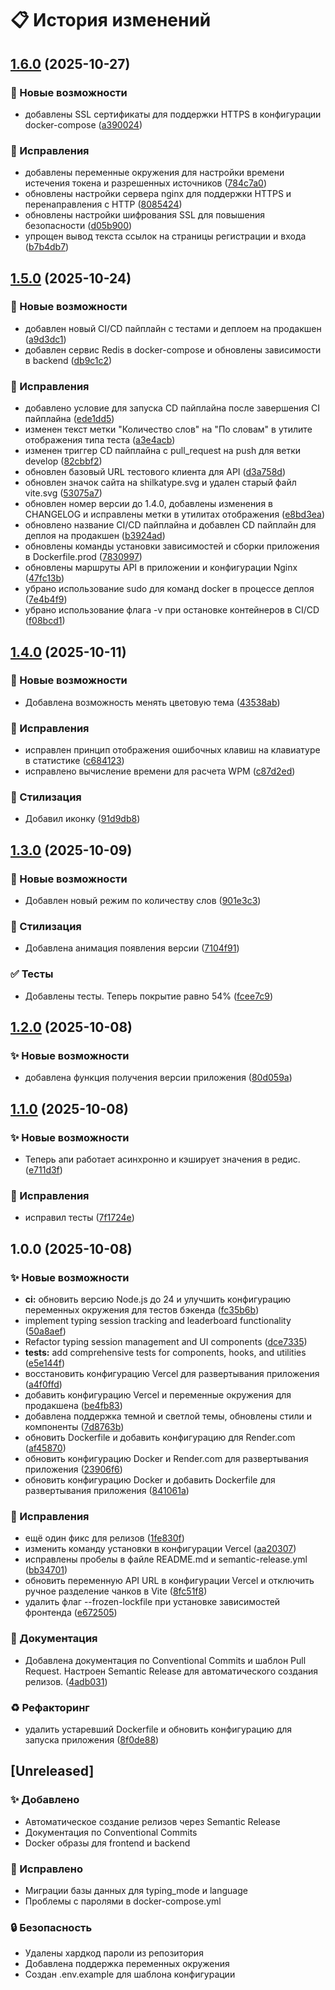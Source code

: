 # 📋 История изменений

## [1.6.0](https://github.com/4444urka/shilka-type/compare/v1.5.0...v1.6.0) (2025-10-27)


### 🤯 Новые возможности

* добавлены SSL сертификаты для поддержки HTTPS в конфигурации docker-compose ([a390024](https://github.com/4444urka/shilka-type/commit/a3900242d0b0ac38984f6c31339efa9c718a152e))


### 🐛 Исправления

* добавлены переменные окружения для настройки времени истечения токена и разрешенных источников ([784c7a0](https://github.com/4444urka/shilka-type/commit/784c7a043123219114ee4be328e3f511ef67d24f))
* обновлены настройки сервера nginx для поддержки HTTPS и перенаправления с HTTP ([8085424](https://github.com/4444urka/shilka-type/commit/80854247a33bb6843f25220c522ef9f7e003847d))
* обновлены настройки шифрования SSL для повышения безопасности ([d05b900](https://github.com/4444urka/shilka-type/commit/d05b900580ea1e22acbf203779bbe1b77624d5d2))
* упрощен вывод текста ссылок на страницы регистрации и входа ([b7b4db7](https://github.com/4444urka/shilka-type/commit/b7b4db76cfc8fdcc9157a7d5ef16932e8f606969))

## [1.5.0](https://github.com/4444urka/shilka-type/compare/v1.4.0...v1.5.0) (2025-10-24)


### 🤯 Новые возможности

* добавлен новый CI/CD пайплайн с тестами и деплоем на продакшен ([a9d3dc1](https://github.com/4444urka/shilka-type/commit/a9d3dc12fc16548028702157e3ca631f0fd36898))
* добавлен сервис Redis в docker-compose и обновлены зависимости в backend ([db9c1c2](https://github.com/4444urka/shilka-type/commit/db9c1c283a581d4b04ec39e99ee6e05cb40e4375))


### 🐛 Исправления

* добавлено условие для запуска CD пайплайна после завершения CI пайплайна ([ede1dd5](https://github.com/4444urka/shilka-type/commit/ede1dd53487436043308ec6016ca19bf7653486b))
* изменен текст метки "Количество слов" на "По словам" в утилите отображения типа теста ([a3e4acb](https://github.com/4444urka/shilka-type/commit/a3e4acb39f00299d79000d9d0d4b22abd961aa67))
* изменен триггер CD пайплайна с pull_request на push для ветки develop ([82cbbf2](https://github.com/4444urka/shilka-type/commit/82cbbf26d349ccc563df4bed16577335fe90a80e))
* обновлен базовый URL тестового клиента для API ([d3a758d](https://github.com/4444urka/shilka-type/commit/d3a758dd84c05dbd2bb2431290c26b4b0ac5d0f0))
* обновлен значок сайта на shilkatype.svg и удален старый файл vite.svg ([53075a7](https://github.com/4444urka/shilka-type/commit/53075a7d3da6f93be884a83367a09d944482f114))
* обновлен номер версии до 1.4.0, добавлены изменения в CHANGELOG и исправлены метки в утилитах отображения ([e8bd3ea](https://github.com/4444urka/shilka-type/commit/e8bd3ea9eb902ab846011694c729c5002ad23bf5))
* обновлено название CI/CD пайплайна и добавлен CD пайплайн для деплоя на продакшен ([b3924ad](https://github.com/4444urka/shilka-type/commit/b3924ad4a6fe2868d4dc35f79c9c77f796f43fd6))
* обновлены команды установки зависимостей и сборки приложения в Dockerfile.prod ([7830997](https://github.com/4444urka/shilka-type/commit/7830997a318711421a38bec27e9c59f2005f8b99))
* обновлены маршруты API в приложении и конфигурации Nginx ([47fc13b](https://github.com/4444urka/shilka-type/commit/47fc13b5f7a82acbbd079c9b32e59d5e6515d8da))
* убрано использование sudo для команд docker в процессе деплоя ([7e4b4f9](https://github.com/4444urka/shilka-type/commit/7e4b4f9d2f0e6f2565ded2aa1779448133c6c06d))
* убрано использование флага -v при остановке контейнеров в CI/CD ([f08bcd1](https://github.com/4444urka/shilka-type/commit/f08bcd14759c129b5a0472adbf8ae6be361d5023))

## [1.4.0](https://github.com/4444urka/shilka-type/compare/v1.3.0...v1.4.0) (2025-10-11)


### 🤯 Новые возможности

* Добавлена возможность менять цветовую тема ([43538ab](https://github.com/4444urka/shilka-type/commit/43538ab2e6a4855a5f18c6373bcadfa4a10e2d4a))


### 🐛 Исправления

* исправлен принцип отображения ошибочных клавиш на клавиатуре в статистике ([c684123](https://github.com/4444urka/shilka-type/commit/c684123539b2e38ce19804a849c369dd0b48222a))
* исправлено вычисление времени для расчета WPM ([c87d2ed](https://github.com/4444urka/shilka-type/commit/c87d2edebac312b7f41bf6290cc1135fc782937e))


### 💄 Стилизация

* Добавил иконку ([91d9db8](https://github.com/4444urka/shilka-type/commit/91d9db8ae4a064eefa89c4e25d5ea9a902ed9e6a))

## [1.3.0](https://github.com/4444urka/shilka-type/compare/v1.2.0...v1.3.0) (2025-10-09)


### 🤯 Новые возможности

* Добавлен новый режим по количеству слов ([901e3c3](https://github.com/4444urka/shilka-type/commit/901e3c307e6769710385f452d872c7923a0bb904))


### 💄 Стилизация

* Добавлена анимация появления версии ([7104f91](https://github.com/4444urka/shilka-type/commit/7104f9172e222d2907c2036a3beafbc1aef8e704))


### ✅ Тесты

* Добавлены тесты. Теперь покрытие равно 54% ([fcee7c9](https://github.com/4444urka/shilka-type/commit/fcee7c9f40ac6b484460cce388f56b2113bd991f))

## [1.2.0](https://github.com/4444urka/shilka-type/compare/v1.1.0...v1.2.0) (2025-10-08)


### ✨ Новые возможности

* добавлена функция получения версии приложения ([80d059a](https://github.com/4444urka/shilka-type/commit/80d059a54c41cf99e2194e4626567274beaee7f9))

## [1.1.0](https://github.com/4444urka/shilka-type/compare/v1.0.0...v1.1.0) (2025-10-08)


### ✨ Новые возможности

* Теперь апи работает асинхронно и кэширует значения в редис. ([e711d3f](https://github.com/4444urka/shilka-type/commit/e711d3f107b336a771318b4b8271c32502140426))


### 🐛 Исправления

* исправил тесты ([7f1724e](https://github.com/4444urka/shilka-type/commit/7f1724ecfd7ebf4c4aa5d603828fa5adcab2c345))

## 1.0.0 (2025-10-08)


### ✨ Новые возможности

* **ci:** обновить версию Node.js до 24 и улучшить конфигурацию переменных окружения для тестов бэкенда ([fc35b6b](https://github.com/4444urka/shilka-type/commit/fc35b6b258060dc1788fc048ec83c89050e1680d))
* implement typing session tracking and leaderboard functionality ([50a8aef](https://github.com/4444urka/shilka-type/commit/50a8aef101fda39c98f53226d6b80d5606aa73cf))
* Refactor typing session management and UI components ([dce7335](https://github.com/4444urka/shilka-type/commit/dce733515b3ade251c5e2661747bc3ea071f3a7e))
* **tests:** add comprehensive tests for components, hooks, and utilities ([e5e144f](https://github.com/4444urka/shilka-type/commit/e5e144fbf8daeaacbd8d602fcbf393ef6b295038))
* восстановить конфигурацию Vercel для развертывания приложения ([a4f0ffd](https://github.com/4444urka/shilka-type/commit/a4f0ffd7e5f5a03ddedba14b0e26b2bc4f24d20d))
* добавить конфигурацию Vercel и переменные окружения для продакшена ([be4fb83](https://github.com/4444urka/shilka-type/commit/be4fb8349d9a9983109ec7738f4d08c76dbbef4a))
* добавлена поддержка темной и светлой темы, обновлены стили и компоненты ([7d8763b](https://github.com/4444urka/shilka-type/commit/7d8763bbb68ad29e045f878531bb239ef45696d4))
* обновить Dockerfile и добавить конфигурацию для Render.com ([af45870](https://github.com/4444urka/shilka-type/commit/af45870f732ededd8a676bc06d9a8e378ddab923))
* обновить конфигурацию Docker и Render.com для развертывания приложения ([23906f6](https://github.com/4444urka/shilka-type/commit/23906f61bd4d38baaca8c513bdf53ce07a1a80f7))
* обновить конфигурацию Docker и добавить Dockerfile для развертывания приложения ([841061a](https://github.com/4444urka/shilka-type/commit/841061a04de06b0ae105e9193aef1d3a8fee08f3))


### 🐛 Исправления

* ещё один фикс для релизов ([1fe830f](https://github.com/4444urka/shilka-type/commit/1fe830f3ae5618fbd6096063a07d4a9c2f25ec67))
* изменить команду установки в конфигурации Vercel ([aa20307](https://github.com/4444urka/shilka-type/commit/aa203073560775cfc2928fc5b91e4f31253b28af))
* исправлены пробелы в файле README.md и semantic-release.yml ([bb34701](https://github.com/4444urka/shilka-type/commit/bb3470162d101cb9f7fe4012f47f5881cb1461ee))
* обновить переменную API URL в конфигурации Vercel и отключить ручное разделение чанков в Vite ([8fc51f8](https://github.com/4444urka/shilka-type/commit/8fc51f8a4e74c9b22d17e932f5d9fac5ec68a80e))
* удалить флаг --frozen-lockfile при установке зависимостей фронтенда ([e672505](https://github.com/4444urka/shilka-type/commit/e6725059d6ca0efe30a9cc6faa66a1e14f1e62d8))


### 📝 Документация

* Добавлена документация по Conventional Commits и шаблон Pull Request. Настроен Semantic Release для автоматического создания релизов. ([4adb031](https://github.com/4444urka/shilka-type/commit/4adb031aa629a12b0c18313d6f949d4271fa1531))


### ♻️ Рефакторинг

* удалить устаревший Dockerfile и обновить конфигурацию для запуска приложения ([8f0de88](https://github.com/4444urka/shilka-type/commit/8f0de88213575f2843ec3f4494ece3290dcabd7c))

## [Unreleased]

### ✨ Добавлено

- Автоматическое создание релизов через Semantic Release
- Документация по Conventional Commits
- Docker образы для frontend и backend

### 🐛 Исправлено

- Миграции базы данных для typing_mode и language
- Проблемы с паролями в docker-compose.yml

### 🔒 Безопасность

- Удалены хардкод пароли из репозитория
- Добавлена поддержка переменных окружения
- Создан .env.example для шаблона конфигурации
